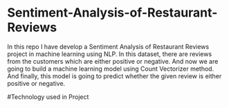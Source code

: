 # Sentiment-Analysis-of-Restaurant-Reviews
In this repo I have develop a Sentiment Analysis of Restaurant Reviews project in machine learning using NLP. In this dataset, there are reviews from the customers which are either positive or negative. And now we are going to build a machine learning model using Count Vectorizer method. And finally, this model is going to predict whether the given review is either positive or negative.

#Technology used in Project

